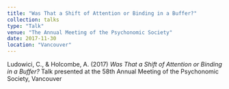 ```yaml
---
title: "Was That a Shift of Attention or Binding in a Buffer?"
collection: talks
type: "Talk"
venue: "The Annual Meeting of the Psychonomic Society"
date: 2017-11-30
location: "Vancouver"
---
```


Ludowici, C., & Holcombe, A. (2017) <i>Was That a Shift of Attention or Binding in a Buffer?</i> Talk presented at the 58th Annual Meeting of the Psychonomic Society, Vancouver
